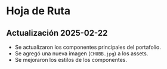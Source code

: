 # Hoja de Ruta

## Actualización 2025-02-22
- Se actualizaron los componentes principales del portafolio.
- Se agregó una nueva imagen (`CHUBB.jpg`) a los assets.
- Se mejoraron los estilos de los componentes.
